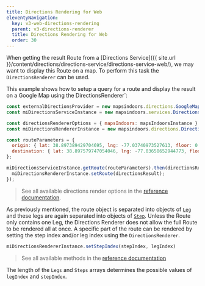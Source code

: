 ```yaml
---
title: Directions Rendering for Web
eleventyNavigation:
  key: v3-web-directions-rendering
  parent: v3-directions-renderer
  title: Directions Rendering for Web
  order: 30
---
```


When getting the result Route from a [Directions Service]({{ site.url }}/content/directions/directions-service/directions-service-web/), we may want to display this Route on a map. To perform this task the `DirectionsRenderer` can be used.

This example shows how to setup a query for a route and display the result on a Google Map using the DirectionsRenderer`:

```js
const externalDirectionsProvider = new mapsindoors.directions.GoogleMapsProvider();
const miDirectionsServiceInstance = new mapsindoors.services.DirectionsService(externalDirectionsProvider);

const directionsRendererOptions = { mapsIndoors: mapsIndoorsInstance }
const miDirectionsRendererInstance = new mapsindoors.directions.DirectionsRenderer(directionsRendererOptions);

const routeParameters = {
  origin: { lat: 38.897389429704695, lng: -77.03740973527613, floor: 0 }, // Oval Office, The White House
  destination: { lat: 38.897579747054046, lng: -77.03658652944773, floor: 1 } // Blue Room, The White House
};

miDirectionsServiceInstance.getRoute(routeParameters).then(directionsResult => {
  miDirectionsRendererInstance.setRoute(directionsResult);
});
```

> See all available directions render options in the [reference documentation](https://app.mapsindoors.com/mapsindoors/js/sdk/latest/docs/mapsindoors.directions.DirectionsRenderer.html).

As previously mentioned, the route object is separated into objects of [`Leg`](https://app.mapsindoors.com/mapsindoors/js/sdk/latest/docs/Leg.html) and these legs are again separated into objects of [`Step`](https://app.mapsindoors.com/mapsindoors/js/sdk/latest/docs/Step.html). Unless the Route only contains one Leg, the Directions Renderer does not allow the full Route to be rendered all at once. A specific part of the route can be rendered by setting the step index and/or leg index using the `DirectionsRenderer`.

```js
miDirectionsRendererInstance.setStepIndex(stepIndex, legIndex)
```

> See all available methods in the [reference documentation](https://app.mapsindoors.com/mapsindoors/js/sdk/latest/docs/mapsindoors.directions.DirectionsRenderer.html)

The length of the `Legs` and `Steps` arrays determines the possible values of `legIndex` and `stepIndex`.
